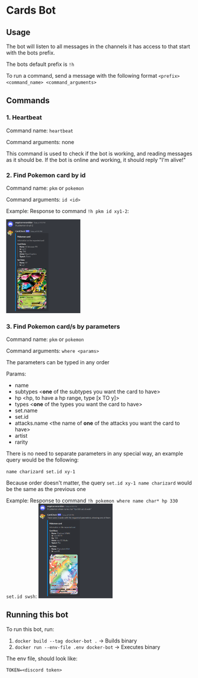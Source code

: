 # Cards Bot

## Usage

The bot will listen to all messages in the channels it has access to that start with the bots prefix.

The bots default prefix is `!h`

To run a command, send a message with the following format `<prefix> <command_name> <command_arguments>`

## Commands

### 1. Heartbeat

Command name: `heartbeat`

Command arguments: none

This command is used to check if the bot is working, and reading messages as it should be. If the bot is online and working, it should reply "I'm alive!"


### 2. Find Pokemon card by id

Command name: `pkm` or `pokemon`

Command arguments: `id <id>`

Example:
Response to command `!h pkm id xy1-2`:


<img src="docs/pokemon/imgs/pkm-by-id.png" style="width:200px;"/>

### 3. Find Pokemon card/s by parameters

Command name: `pkm` or `pokemon`

Command arguments: `where <params>`

The parameters can be typed in any order

Params:
- name <card name>
- subtypes <**one** of the subtypes you want the card to have>
- hp <hp, to have a hp range, type [x TO y]>
- types <**one** of the types you want the card to have>
- set.name 
- set.id 
- attacks.name <the name of **one** of the attacks you want the card to have>
- artist
- rarity

There is no need to separate parameters in any special way, an example query would be the following:

`name charizard set.id xy-1`

Because order doesn't matter, the query `set.id xy-1 name charizard` would be the same as the previous one

Example:
Response to command `!h pokemon where name char* hp 330 set.id swsh`:
<img src="docs/pokemon/imgs/pkm-by-params.png" style="width:200px;"/>
## Running this bot

To run this bot, run:

1. `docker build --tag docker-bot .` -> Builds binary
2. `docker run --env-file .env docker-bot` -> Executes binary

The env file, should look like:
```
TOKEN=<discord token>
```
